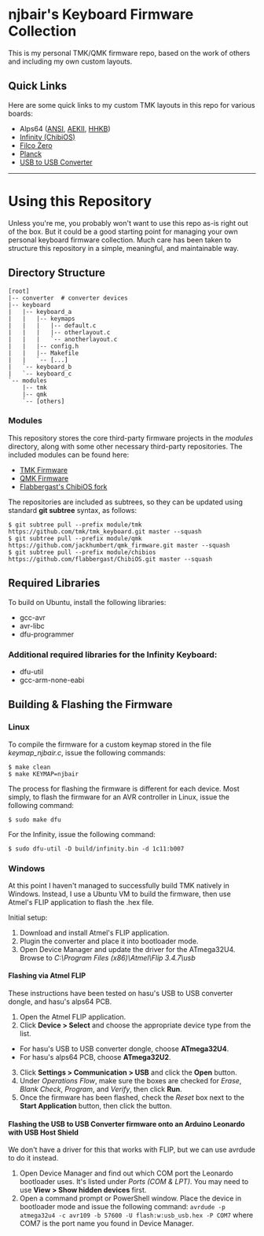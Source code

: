 njbair's Keyboard Firmware Collection
=====================================

This is my personal TMK/QMK firmware repo, based on the work of others and
including my own custom layouts.

Quick Links
-----------

Here are some quick links to my custom TMK layouts in this repo for various
boards:

* Alps64 ([ANSI](keyboard/alps64/keymaps/ansi.c), [AEKII](keyboard/alps64/keymaps/aekii.c), [HHKB](keyboard/alps64/keymaps/hhkb.c))
* [Infinity (ChibiOS)](keyboard/infinity/keymaps/default.c)
* [Filco Zero](keyboard/filco_zero/keymap_ansi.c)
* [Planck](keyboard/planck/keymaps/njbair.c)
* [USB to USB Converter](converter/usb_usb/keymap_njbair.c)

------------------------------------------------------------------------

Using this Repository
=====================

Unless you're me, you probably won't want to use this repo as-is right out of
the box. But it could be a good starting point for managing your own personal
keyboard firmware collection. Much care has been taken to structure this
repository in a simple, meaningful, and maintainable way.

Directory Structure
-------------------

```
[root]
|-- converter  # converter devices
|-- keyboard
|   |-- keyboard_a
|   |   |-- keymaps
|   |   |   |-- default.c 
|   |   |   |-- otherlayout.c 
|   |   |   `-- anotherlayout.c 
|   |   |-- config.h
|   |   |-- Makefile
|   |   `-- [...]
|   `-- keyboard_b
|   `-- keyboard_c
`-- modules
    |-- tmk
    |-- qmk
    `-- [others]
```

### Modules

This repository stores the core third-party firmware projects in the *modules*
directory, along with some other necessary third-party repositories. The included modules can be found here:

- [TMK Firmware](https://github.com/tmk/tmk_keyboard.git)
- [QMK Firmware](https://github.com/jackhumbert/qmk_firmware.git)
- [Flabbergast's ChibiOS fork](https://github.com/flabbergast/ChibiOS.git)

The repositories are included as subtrees, so they can be updated using
standard **git subtree** syntax, as follows:

```shell
$ git subtree pull --prefix module/tmk https://github.com/tmk/tmk_keyboard.git master --squash
$ git subtree pull --prefix module/qmk https://github.com/jackhumbert/qmk_firmware.git master --squash
$ git subtree pull --prefix module/chibios https://github.com/flabbergast/ChibiOS.git master --squash
```

Required Libraries
------------------

To build on Ubuntu, install the following libraries:

- gcc-avr
- avr-libc
- dfu-programmer

### Additional required libraries for the Infinity Keyboard:

- dfu-util
- gcc-arm-none-eabi



Building & Flashing the Firmware
--------------------------------

### Linux

To compile the firmware for a custom keymap stored in the file
*keymap_njbair.c*, issue the following commands:

    $ make clean
    $ make KEYMAP=njbair

The process for flashing the firmware is different for each device. Most simply,
to flash the firmware for an AVR controller in Linux, issue the following
command:

    $ sudo make dfu

For the Infinity, issue the following command:

    $ sudo dfu-util -D build/infinity.bin -d 1c11:b007

### Windows

At this point I haven't managed to successfully build TMK natively in Windows.
Instead, I use a Ubuntu VM to build the firmware, then use Atmel's FLIP
application to flash the .hex file.

Initial setup:

1. Download and install Atmel's FLIP application.
2. Plugin the converter and place it into bootloader mode.
3. Open Device Manager and update the driver for the ATmega32U4. Browse to
   *C:\Program Files (x86)\Atmel\Flip 3.4.7\usb*

#### Flashing via Atmel FLIP

These instructions have been tested on hasu's USB to USB converter dongle, and
hasu's alps64 PCB.

1. Open the Atmel FLIP application.
2. Click **Device > Select** and choose the appropriate device type from the list.
  - For hasu's USB to USB converter dongle, choose **ATmega32U4**.
  - For hasu's alps64 PCB, choose **ATmega32U2**.
3. Click **Settings > Communication > USB** and click the **Open** button.
4. Under *Operations Flow*, make sure the boxes are checked for *Erase*, *Blank
   Check*, *Program*, and *Verify*, then click **Run**.
5. Once the firmware has been flashed, check the *Reset* box next to the **Start
   Application** button, then click the button.

#### Flashing the USB to USB Converter firmware onto an Arduino Leonardo with USB Host Shield

We don't have a driver for this that works with FLIP, but we can use avrdude to
do it instead.

1. Open Device Manager and find out which COM port the Leonardo bootloader uses.
   It's listed under *Ports (COM & LPT)*. You may need to use **View > Show hidden
   devices** first.
2. Open a command prompt or PowerShell window. Place the device in bootloader
   mode and issue the following command: `avrdude -p atmega32u4 -c avr109 -b 57600
   -U flash:w:usb_usb.hex -P COM7` where COM7 is the port name you found in Device
   Manager.

